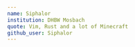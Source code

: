 ```yaml
---
name: Siphalor
institution: DHBW Mosbach
quote: Vim, Rust and a lot of Minecraft
github_user: Siphalor
---
```


